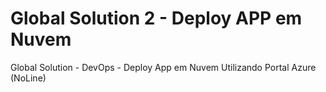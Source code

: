 # Global Solution 2 - Deploy APP em Nuvem
Global Solution - DevOps - Deploy App em Nuvem Utilizando Portal Azure (NoLine)
